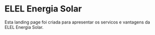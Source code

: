 # ELEL Energia Solar

Esta landing page foi criada para apresentar os servicos e vantagens da ELEL Energia Solar.
